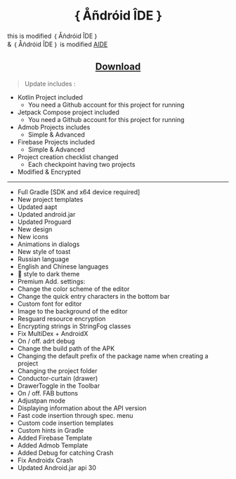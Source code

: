 <h1 align=center> ｛ Åñdróid ÎDE ｝ </h1>

this is modified  ｛ Åñdróid ÎDE ｝  
&
 ｛ Åñdróid ÎDE ｝  is modified [AIDE](https://play.google.com/store/apps/details?id=com.aide.ui)
<h2 align=center><a href="https://www.mediafire.com/file/j4x0htsnwnxz8i8/｛+Åñdróid+ÎDE+｝v3.apk">Download</a></h2>


> Update includes :

- Kotlin Project included
  + You need a Github account for this project for running
- Jetpack Compose project included
  + You need a Github account for this project for running
- Admob Projects includes
  + Simple & Advanced
- Firebase Projects included
  + Simple & Advanced
- Project creation checklist changed
  + Each checkpoint having two projects
- Modified & Encrypted

***


- Full Gradle [SDK and x64 device required]
- New project templates   
- Updated aapt    
- Updated android.jar    
- Updated Proguard    
- New design    
- New icons    
- Animations in dialogs    
- New style of toast    
- Russian language   
- English and Chinese languages 
- 🔱 style to dark theme 
- Premium Add. settings: 
- Change the color scheme of the editor 
- Change the quick entry characters in the bottom bar
- Custom font for editor 
- Image to the background of the editor 
- Resguard resource encryption 
- Encrypting strings in StringFog classes 
- Fix MultiDex + AndroidX 
- On / off. adrt debug 
- Change the build path of the APK 
- Changing the default prefix of the package name when creating a project
- Changing the project folder 
- Conductor-curtain (drawer) 
- DrawerToggle in the Toolbar 
- On / off. FAB buttons 
- Adjustpan mode 
- Displaying information about the API version 
- Fast code insertion through spec. menu 
- Custom code insertion templates 
- Custom hints in Gradle
- Added Firebase Template
- Added Admob Template
- Added Debug for catching Crash
- Fix Androidx Crash
- Updated Android.jar api 30
